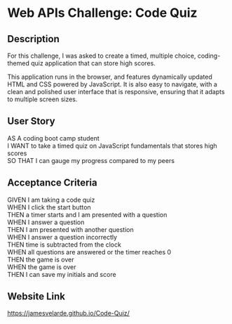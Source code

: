# Web APIs Challenge: Code Quiz

## Description

For this challenge, I was asked to create a timed, multiple choice, coding-themed quiz application that can store high scores.

This application runs in the browser, and features dynamically updated HTML and CSS powered by JavaScript. It is also easy to navigate, with a clean and polished user interface that is responsive, ensuring that it adapts to multiple screen sizes.

## User Story

AS A coding boot camp student  
I WANT to take a timed quiz on JavaScript fundamentals that stores high scores  
SO THAT I can gauge my progress compared to my peers   

## Acceptance Criteria

GIVEN I am taking a code quiz  
WHEN I click the start button  
THEN a timer starts and I am presented with a question  
WHEN I answer a question  
THEN I am presented with another question  
WHEN I answer a question incorrectly  
THEN time is subtracted from the clock  
WHEN all questions are answered or the timer reaches 0  
THEN the game is over  
WHEN the game is over  
THEN I can save my initials and score  

## Website Link
https://jamesvelarde.github.io/Code-Quiz/
